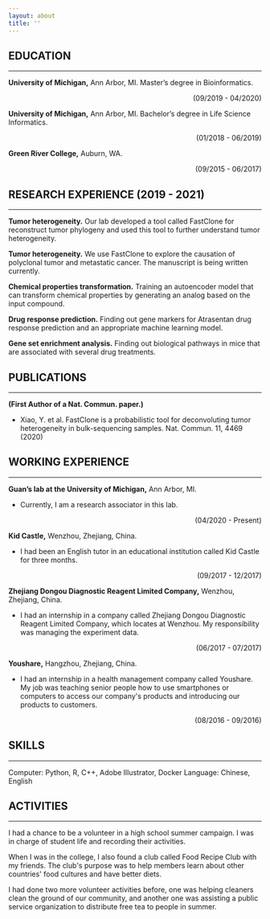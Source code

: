 ```yaml
---
layout: about
title: ''
---
```


## **EDUCATION** 
---
**University of Michigan,** Ann Arbor, MI. Master’s degree in Bioinformatics.                                               
<p style='text-align: right;'> (09/2019 - 04/2020) </p>

**University of Michigan,** Ann Arbor, MI. Bachelor’s degree in Life Science Informatics.                                                                                       
<p style='text-align: right;'> (01/2018 - 06/2019) </p>

**Green River College,** Auburn, WA.                       
<p style='text-align: right;'> (09/2015 - 06/2017) </p>


## **RESEARCH EXPERIENCE (2019 - 2021)**
---
**Tumor heterogeneity.** Our lab developed a tool called FastClone for reconstruct tumor phylogeny and used this tool to further understand tumor heterogeneity.

**Tumor heterogeneity.** We use FastClone to explore the causation of polyclonal tumor and metastatic cancer. The manuscript is being written currently. 

**Chemical properties transformation.** Training an autoencoder model that can transform chemical properties by generating an analog based on the input compound.

**Drug response prediction.** Finding out gene markers for Atrasentan drug response prediction and an appropriate machine learning model.

**Gene set enrichment analysis.** Finding out biological pathways in mice that are associated with several drug treatments.


## **PUBLICATIONS**
---
**(First Author of a Nat. Commun. paper.)** 
- Xiao, Y. et al. FastClone is a probabilistic tool for deconvoluting tumor heterogeneity in bulk-sequencing samples. Nat. Commun. 11, 4469 (2020)


## **WORKING EXPERIENCE**
---
**Guan’s lab at the University of Michigan,** Ann Arbor, MI. <br />
- Currently, I am a research associator in this lab.                       
<p style='text-align: right;'> (04/2020 - Present) </p>

**Kid Castle,** Wenzhou, Zhejiang, China. <br />
- I had been an English tutor in an educational institution called Kid Castle for three months.                       
<p style='text-align: right;'> (09/2017 - 12/2017) </p>

**Zhejiang Dongou Diagnostic Reagent Limited Company,** Wenzhou, Zhejiang, China. <br />
- I had an internship in a company called Zhejiang Dongou Diagnostic Reagent Limited Company, which locates at Wenzhou. My responsibility was managing the experiment data.                       
<p style='text-align: right;'> (06/2017 - 07/2017) </p>

**Youshare,** Hangzhou, Zhejiang, China. <br />
- I had an internship in a health management company called Youshare. My job was teaching senior people how to use smartphones or computers to access our company's products and introducing our products to customers.                       
<p style='text-align: right;'> (08/2016 - 09/2016) </p>


## **SKILLS** 
---
Computer: Python, R, C++, Adobe Illustrator, Docker
Language: Chinese, English


## **ACTIVITIES**
---
I had a chance to be a volunteer in a high school summer campaign. I was in charge of student life and recording their activities.

When I was in the college, I also found a club called Food Recipe Club with my friends. The club's purpose was to help members learn about other countries' food cultures and have better diets.

I had done two more volunteer activities before, one was helping cleaners clean the ground of our community, and another one was assisting a public service organization to distribute free tea to people in summer.





